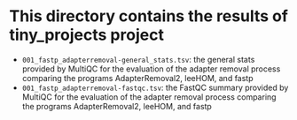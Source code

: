 # This directory contains the results of tiny_projects project

- `001_fastp_adapterremoval-general_stats.tsv`: the general stats provided by MultiQC for the evaluation of the adapter removal process comparing the programs AdapterRemoval2, leeHOM, and fastp
- `001_fastp_adapterremoval-fastqc.tsv`: the FastQC summary provided by MultiQC for the evaluation of the adapter removal process comparing the programs AdapterRemoval2, leeHOM, and fastp
